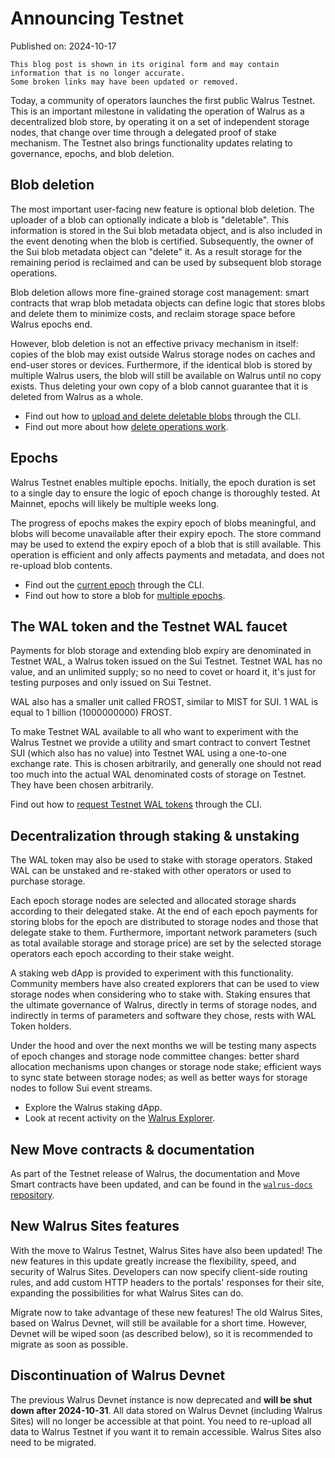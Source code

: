# Announcing Testnet

Published on: 2024-10-17

```admonish warning
This blog post is shown in its original form and may contain information that is no longer accurate.
Some broken links may have been updated or removed.
```

Today, a community of operators launches the first public Walrus Testnet.
This is an important milestone in validating the operation of Walrus as a decentralized blob store,
by operating it on a set of independent storage nodes, that change over time through a delegated
proof of stake mechanism. The Testnet also brings functionality updates relating to governance,
epochs, and blob deletion.

## Blob deletion

The most important user-facing new feature is optional blob deletion. The uploader of a blob can
optionally indicate a blob is "deletable". This information is stored in the Sui blob metadata
object, and is also included in the event denoting when the blob is certified. Subsequently, the
owner of the Sui blob metadata object can "delete" it. As a result storage for the remaining
period is reclaimed and can be used by subsequent blob storage operations.

Blob deletion allows more fine-grained storage cost management: smart contracts that wrap blob
metadata objects can define logic that stores blobs and delete them to minimize costs, and reclaim
storage space before Walrus epochs end.

However, blob deletion is not an effective privacy mechanism in itself: copies of the blob may exist
outside Walrus storage nodes on caches and end-user stores or devices. Furthermore, if the identical
blob is stored by multiple Walrus users, the blob will still be available on Walrus until no copy
exists. Thus deleting your own copy of a blob cannot guarantee that it is deleted from Walrus as a
whole.

- Find out how to
  [upload and delete deletable blobs](../usage/client-cli.md#reclaiming-space-via-deletable-blobs)
  through the CLI.
- Find out more about how [delete operations work](../dev-guide/dev-operations.md#delete).

## Epochs

Walrus Testnet enables multiple epochs. Initially, the epoch duration is set to a single day to
ensure the logic of epoch change is thoroughly tested. At Mainnet, epochs will likely be multiple
weeks long.

The progress of epochs makes the expiry epoch of blobs meaningful, and blobs will become unavailable
after their expiry epoch. The store command may be used to extend the expiry epoch of a blob that is
still available. This operation is efficient and only affects payments and metadata, and does not
re-upload blob contents.

- Find out the [current epoch](../usage/client-cli.md#walrus-system-information) through the CLI.
- Find out how to store a blob for
  [multiple epochs](../usage/client-cli.md#storing-querying-status-and-reading-blobs).

## The WAL token and the Testnet WAL faucet

Payments for blob storage and extending blob expiry are denominated in Testnet WAL, a
Walrus token issued on the Sui Testnet. Testnet WAL has no value, and an unlimited supply; so no
need to covet or hoard it, it's just for testing purposes and only issued on Sui Testnet.

WAL also has a smaller unit called FROST, similar to MIST for SUI. 1 WAL is equal to 1 billion
(1000000000) FROST.

To make Testnet WAL available to all who want to experiment with the Walrus Testnet we provide a
utility and smart contract to convert Testnet SUI (which also has no value) into Testnet WAL using
a one-to-one exchange rate. This is chosen arbitrarily, and generally one should not read too much
into the actual WAL denominated costs of storage on Testnet. They have been chosen arbitrarily.

Find out how to [request Testnet WAL tokens](../usage/setup.md#testnet-wal-faucet) through the CLI.

## Decentralization through staking & unstaking

The WAL token may also be used to stake with storage operators. Staked WAL can be unstaked and
re-staked with other operators or used to purchase storage.

Each epoch storage nodes are selected and allocated storage shards according to their delegated
stake. At the end of each epoch payments for storing blobs for the epoch are distributed to storage
nodes and those that delegate stake to them. Furthermore, important network parameters (such as
total available storage and storage price) are set by the selected storage operators each epoch
according to their stake weight.

A staking web dApp is provided to experiment with this functionality. Community members have also
created explorers that can be used to view storage nodes when considering who to stake with. Staking
ensures that the ultimate governance of Walrus, directly in terms of storage nodes, and indirectly
in terms of parameters and software they chose, rests with WAL Token holders.

Under the hood and over the next months we will be testing many aspects of epoch changes and
storage node committee changes: better shard allocation mechanisms upon changes or storage node
stake; efficient ways to sync state between storage nodes; as well as better ways for storage nodes
to follow Sui event streams.

- Explore the Walrus staking dApp.
- Look at recent activity on the [Walrus Explorer](https://walruscan.com/testnet/home).

## New Move contracts & documentation

As part of the Testnet release of Walrus, the documentation and Move Smart contracts have been
updated, and can be found in the [`walrus-docs`
repository](https://github.com/MystenLabs/walrus-docs).

## New Walrus Sites features

With the move to Walrus Testnet, Walrus Sites have also been updated! The new features in this
update greatly increase the flexibility, speed, and security of Walrus Sites. Developers can now
specify client-side routing rules, and add custom HTTP headers to the portals' responses for their
site, expanding the possibilities for what Walrus Sites can do.

Migrate now to take advantage of these new features! The old Walrus Sites, based on Walrus Devnet,
will still be available for a short time. However, Devnet will be wiped soon (as described below),
so it is recommended to migrate as soon as possible.

## Discontinuation of Walrus Devnet

The previous Walrus Devnet instance is now deprecated and **will be shut down after 2024-10-31**.
All data stored on Walrus Devnet (including Walrus Sites) will no longer be accessible at that
point. You need to re-upload all data to Walrus Testnet if you want it to remain accessible. Walrus
Sites also need to be migrated.
